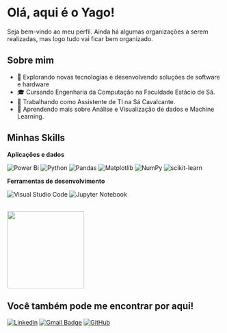 # Olá, aqui é o Yago!
Seja bem-vindo ao meu perfil. Ainda há algumas organizações a serem realizadas, mas logo tudo vai ficar bem organizado.

## Sobre mim

- 🤔 Explorando novas tecnologias e desenvolvendo soluções de software e hardware
- 🎓 Cursando Engenharia da Computação na Faculdade Estácio de Sá.
- 💼 Trabalhando como Assistente de TI na Sá Cavalcante.
- 🌱 Aprendendo mais sobre Análise e Visualização de dados e Machine Learning.

## Minhas Skills

**Aplicações e dados**

![Power Bi](https://img.shields.io/badge/power_bi-F2C811?style=for-the-badge&logo=powerbi&logoColor=black)
![Python](https://img.shields.io/badge/python-3670A0?style=for-the-badge&logo=python&logoColor=ffdd54)
![Pandas](https://img.shields.io/badge/pandas-%23150458.svg?style=for-the-badge&logo=pandas&logoColor=white)
![Matplotlib](https://img.shields.io/badge/Matplotlib-%23ffffff.svg?style=for-the-badge&logo=Matplotlib&logoColor=black)
![NumPy](https://img.shields.io/badge/numpy-%23013243.svg?style=for-the-badge&logo=numpy&logoColor=white)
![scikit-learn](https://img.shields.io/badge/scikit--learn-%23F7931E.svg?style=for-the-badge&logo=scikit-learn&logoColor=white)

**Ferramentas de desenvolvimento**

![Visual Studio Code](https://img.shields.io/badge/Visual%20Studio%20Code-0078d7.svg?style=for-the-badge&logo=visual-studio-code&logoColor=white)
![Jupyter Notebook](https://img.shields.io/badge/jupyter-%23FA0F00.svg?style=for-the-badge&logo=jupyter&logoColor=white)


<br/>

<a href="https://github.com/iuricode" title="Perfil do Iuri">
  <img height="180em" src="https://github-readme-stats.vercel.app/api?username=yagoandradelima&theme=dracula&show_icons=true" />
</a>

## Você também pode me encontrar por aqui!

[![Linkedin](https://img.shields.io/badge/-YagoAndrade-blue?style=flat-square&logo=Linkedin&logoColor=white&link=https://www.linkedin.com/in/yago-andrade-806147192/)](https://www.linkedin.com/in/yago-andrade-806147192/)
[![Gmail Badge](https://img.shields.io/badge/-yagoandradelima@gmail.com-006bed?style=flat-square&logo=Gmail&logoColor=white&link=mailto:yagoandradelima@gmail.com)](mailto:yagoandradelima@gmail.com)
[![GitHub](https://img.shields.io/github/followers/yagoandradelima?label=follow&style=social)](https://github.com/yagoandradelima)
